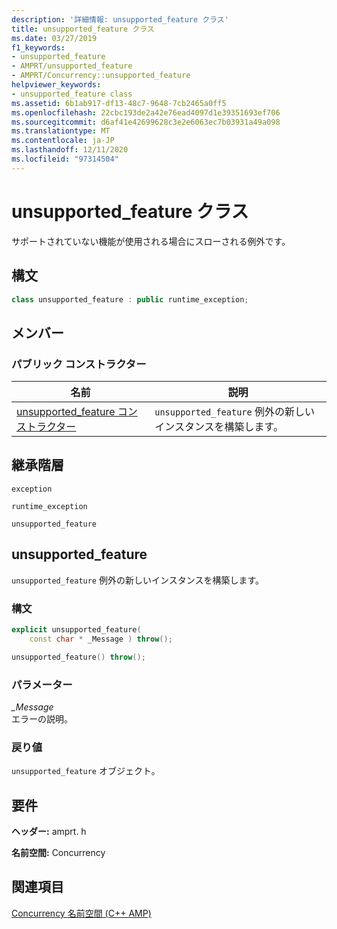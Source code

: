 ```yaml
---
description: '詳細情報: unsupported_feature クラス'
title: unsupported_feature クラス
ms.date: 03/27/2019
f1_keywords:
- unsupported_feature
- AMPRT/unsupported_feature
- AMPRT/Concurrency::unsupported_feature
helpviewer_keywords:
- unsupported_feature class
ms.assetid: 6b1ab917-df13-48c7-9648-7cb2465a0ff5
ms.openlocfilehash: 22cbc193de2a42e76ead4097d1e39351693ef706
ms.sourcegitcommit: d6af41e42699628c3e2e6063ec7b03931a49a098
ms.translationtype: MT
ms.contentlocale: ja-JP
ms.lasthandoff: 12/11/2020
ms.locfileid: "97314504"
---
```

# <a name="unsupported_feature-class"></a>unsupported_feature クラス

サポートされていない機能が使用される場合にスローされる例外です。

## <a name="syntax"></a>構文

```cpp
class unsupported_feature : public runtime_exception;
```

## <a name="members"></a>メンバー

### <a name="public-constructors"></a>パブリック コンストラクター

|名前|説明|
|----------|-----------------|
|[unsupported_feature コンストラクター](#unsupported_feature)|`unsupported_feature` 例外の新しいインスタンスを構築します。|

## <a name="inheritance-hierarchy"></a>継承階層

`exception`

`runtime_exception`

`unsupported_feature`

## <a name="unsupported_feature"></a><a name="unsupported_feature"></a> unsupported_feature

  `unsupported_feature` 例外の新しいインスタンスを構築します。

### <a name="syntax"></a>構文

```cpp
explicit unsupported_feature(
    const char * _Message ) throw();

unsupported_feature() throw();
```

### <a name="parameters"></a>パラメーター

*_Message*<br/>
エラーの説明。

### <a name="return-value"></a>戻り値

`unsupported_feature` オブジェクト。

## <a name="requirements"></a>要件

**ヘッダー:** amprt. h

**名前空間:** Concurrency

## <a name="see-also"></a>関連項目

[Concurrency 名前空間 (C++ AMP)](concurrency-namespace-cpp-amp.md)
